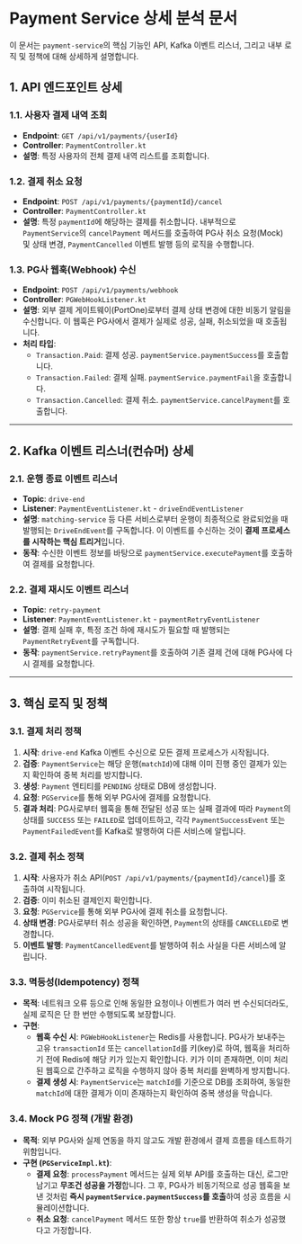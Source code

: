 # Payment Service 상세 분석 문서

이 문서는 `payment-service`의 핵심 기능인 API, Kafka 이벤트 리스너, 그리고 내부 로직 및 정책에 대해 상세하게 설명합니다.

## 1. API 엔드포인트 상세

### 1.1. 사용자 결제 내역 조회
- **Endpoint**: `GET /api/v1/payments/{userId}`
- **Controller**: `PaymentController.kt`
- **설명**: 특정 사용자의 전체 결제 내역 리스트를 조회합니다.

### 1.2. 결제 취소 요청
- **Endpoint**: `POST /api/v1/payments/{paymentId}/cancel`
- **Controller**: `PaymentController.kt`
- **설명**: 특정 `paymentId`에 해당하는 결제를 취소합니다. 내부적으로 `PaymentService`의 `cancelPayment` 메서드를 호출하여 PG사 취소 요청(Mock) 및 상태 변경, `PaymentCancelled` 이벤트 발행 등의 로직을 수행합니다.

### 1.3. PG사 웹훅(Webhook) 수신
- **Endpoint**: `POST /api/v1/payments/webhook`
- **Controller**: `PGWebHookListener.kt`
- **설명**: 외부 결제 게이트웨이(PortOne)로부터 결제 상태 변경에 대한 비동기 알림을 수신합니다. 이 웹훅은 PG사에서 결제가 실제로 성공, 실패, 취소되었을 때 호출됩니다.
- **처리 타입**:
  - `Transaction.Paid`: 결제 성공. `paymentService.paymentSuccess`를 호출합니다.
  - `Transaction.Failed`: 결제 실패. `paymentService.paymentFail`을 호출합니다.
  - `Transaction.Cancelled`: 결제 취소. `paymentService.cancelPayment`를 호출합니다.

---

## 2. Kafka 이벤트 리스너(컨슈머) 상세

### 2.1. 운행 종료 이벤트 리스너
- **Topic**: `drive-end`
- **Listener**: `PaymentEventListener.kt` - `driveEndEventListener`
- **설명**: `matching-service` 등 다른 서비스로부터 운행이 최종적으로 완료되었을 때 발행되는 `DriveEndEvent`를 구독합니다. 이 이벤트를 수신하는 것이 **결제 프로세스를 시작하는 핵심 트리거**입니다.
- **동작**: 수신한 이벤트 정보를 바탕으로 `paymentService.executePayment`를 호출하여 결제를 요청합니다.

### 2.2. 결제 재시도 이벤트 리스너
- **Topic**: `retry-payment`
- **Listener**: `PaymentEventListener.kt` - `paymentRetryEventListener`
- **설명**: 결제 실패 후, 특정 조건 하에 재시도가 필요할 때 발행되는 `PaymentRetryEvent`를 구독합니다.
- **동작**: `paymentService.retryPayment`를 호출하여 기존 결제 건에 대해 PG사에 다시 결제를 요청합니다.

---

## 3. 핵심 로직 및 정책

### 3.1. 결제 처리 정책
1.  **시작**: `drive-end` Kafka 이벤트 수신으로 모든 결제 프로세스가 시작됩니다.
2.  **검증**: `PaymentService`는 해당 운행(`matchId`)에 대해 이미 진행 중인 결제가 있는지 확인하여 중복 처리를 방지합니다.
3.  **생성**: `Payment` 엔티티를 `PENDING` 상태로 DB에 생성합니다.
4.  **요청**: `PGService`를 통해 외부 PG사에 결제를 요청합니다.
5.  **결과 처리**: PG사로부터 웹훅을 통해 전달된 성공 또는 실패 결과에 따라 `Payment`의 상태를 `SUCCESS` 또는 `FAILED`로 업데이트하고, 각각 `PaymentSuccessEvent` 또는 `PaymentFailedEvent`를 Kafka로 발행하여 다른 서비스에 알립니다.

### 3.2. 결제 취소 정책
1.  **시작**: 사용자가 취소 API(`POST /api/v1/payments/{paymentId}/cancel`)를 호출하여 시작됩니다.
2.  **검증**: 이미 취소된 결제인지 확인합니다.
3.  **요청**: `PGService`를 통해 외부 PG사에 결제 취소를 요청합니다.
4.  **상태 변경**: PG사로부터 취소 성공을 확인하면, `Payment`의 상태를 `CANCELLED`로 변경합니다.
5.  **이벤트 발행**: `PaymentCancelledEvent`를 발행하여 취소 사실을 다른 서비스에 알립니다.

### 3.3. 멱등성(Idempotency) 정책
- **목적**: 네트워크 오류 등으로 인해 동일한 요청이나 이벤트가 여러 번 수신되더라도, 실제 로직은 단 한 번만 수행되도록 보장합니다.
- **구현**:
  - **웹훅 수신 시**: `PGWebHookListener`는 Redis를 사용합니다. PG사가 보내주는 고유 `transactionId` 또는 `cancellationId`를 키(key)로 하여, 웹훅을 처리하기 전에 Redis에 해당 키가 있는지 확인합니다. 키가 이미 존재하면, 이미 처리된 웹훅으로 간주하고 로직을 수행하지 않아 중복 처리를 완벽하게 방지합니다.
  - **결제 생성 시**: `PaymentService`는 `matchId`를 기준으로 DB를 조회하여, 동일한 `matchId`에 대한 결제가 이미 존재하는지 확인하여 중복 생성을 막습니다.

### 3.4. Mock PG 정책 (개발 환경)
- **목적**: 외부 PG사와 실제 연동을 하지 않고도 개발 환경에서 결제 흐름을 테스트하기 위함입니다.
- **구현 (`PGServiceImpl.kt`)**:
  - **결제 요청**: `processPayment` 메서드는 실제 외부 API를 호출하는 대신, 로그만 남기고 **무조건 성공을 가정**합니다. 그 후, PG사가 비동기적으로 성공 웹훅을 보낸 것처럼 **즉시 `paymentService.paymentSuccess`를 호출**하여 성공 흐름을 시뮬레이션합니다.
  - **취소 요청**: `cancelPayment` 메서드 또한 항상 `true`를 반환하여 취소가 성공했다고 가정합니다.
